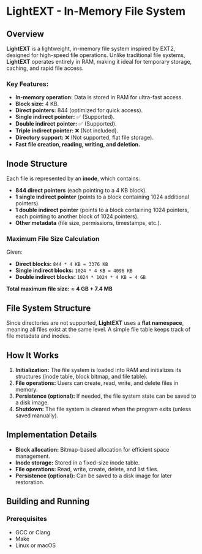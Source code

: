 # LightEXT - In-Memory File System

## Overview

**LightEXT** is a lightweight, in-memory file system inspired by EXT2, designed for high-speed file operations. Unlike traditional file systems, **LightEXT** operates entirely in RAM, making it ideal for temporary storage, caching, and rapid file access.

### Key Features:
- **In-memory operation:** Data is stored in RAM for ultra-fast access.
- **Block size:** 4 KB.
- **Direct pointers:** 844 (optimized for quick access).
- **Single indirect pointer:** ✅ (Supported).
- **Double indirect pointer:** ✅ (Supported).
- **Triple indirect pointer:** ❌ (Not included).
- **Directory support:** ❌ (Not supported, flat file storage).
- **Fast file creation, reading, writing, and deletion.**

## Inode Structure

Each file is represented by an **inode**, which contains:

- **844 direct pointers** (each pointing to a 4 KB block).
- **1 single indirect pointer** (points to a block containing 1024 additional pointers).
- **1 double indirect pointer** (points to a block containing 1024 pointers, each pointing to another block of 1024 pointers).
- **Other metadata** (file size, permissions, timestamps, etc.).

### Maximum File Size Calculation

Given:
- **Direct blocks:** `844 * 4 KB = 3376 KB`
- **Single indirect blocks:** `1024 * 4 KB = 4096 KB`
- **Double indirect blocks:** `1024 * 1024 * 4 KB = 4 GB`

**Total maximum file size:** ≈ **4 GB + 7.4 MB**

## File System Structure

Since directories are not supported, **LightEXT** uses a **flat namespace**, meaning all files exist at the same level. A simple file table keeps track of file metadata and inodes.

## How It Works

1. **Initialization:** The file system is loaded into RAM and initializes its structures (inode table, block bitmap, and file table).
2. **File operations:** Users can create, read, write, and delete files in memory.
3. **Persistence (optional):** If needed, the file system state can be saved to a disk image.
4. **Shutdown:** The file system is cleared when the program exits (unless saved manually).

## Implementation Details

- **Block allocation:** Bitmap-based allocation for efficient space management.
- **Inode storage:** Stored in a fixed-size inode table.
- **File operations:** Read, write, create, delete, and list files.
- **Persistence (optional):** Can be saved to a disk image for later restoration.

## Building and Running

### Prerequisites

- GCC or Clang
- Make
- Linux or macOS
